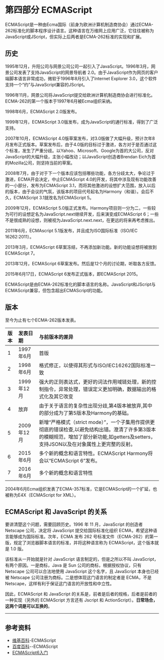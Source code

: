 # 第四部分 ECMAScript

ECMAScript是一种由Ecma国际（前身为欧洲计算机制造商协会）通过ECMA-262标准化的脚本程序设计语言。这种语言在万维网上应用广泛，它往往被称为JavaScript或JScript，但实际上后两者是ECMA-262标准的实现和扩展。

## 历史

1995年12月，升阳公司与网景公司公司一起引入了JavaScript。1996年3月，网景公司发表了支持JavaScript的网景导航者 2.0。由于JavaScript作为网页的客户端脚本语言非常成功，微软于1996年8月引入了Internet Explorer 3.0，这个软件支持一个“约”与JavaScript兼容的JScript。

1996年11月，网景公司将JavaScript提交给欧洲计算机制造商协会进行标准化。ECMA-262的第一个版本于1997年6月被Ecma组织采纳。

1998年6月，ECMAScript 2.0版发布。

1999年12月，ECMAScript 3.0版发布，成为JavaScript的通行标准，得到了广泛支持。

2007年10月，ECMAScript 4.0版草案发布，对3.0版做了大幅升级，预计次年8月发布正式版本。草案发布后，由于4.0版的目标过于激进，各方对于是否通过这个标准，发生了严重分歧。以Yahoo、Microsoft、Google为首的大公司，反对JavaScript的大幅升级，主张小幅改动；以JavaScript创造者Brendan Eich为首的Mozilla公司，则坚持当前的草案。

2008年7月，由于对于下一个版本应该包括哪些功能，各方分歧太大，争论过于激进，ECMA开会决定，中止ECMAScript 4.0的开发，将其中涉及现有功能改善的一小部分，发布为ECMAScript 3.1，而将其他激进的设想扩大范围，放入以后的版本，由于会议的气氛，该版本的项目代号起名为Harmony（和谐）。会后不久，ECMAScript 3.1就改名为ECMAScript 5。

2009年12月，ECMAScript 5.0版正式发布。Harmony项目则一分为二，一些较为可行的设想定名为JavaScript.next继续开发，后来演变成ECMAScript 6；一些不是很成熟的设想，则被视为JavaScript.next.next，在更远的将来再考虑推出。

2011年6月，ECMAscript 5.1版发布，并且成为ISO国际标准（ISO/IEC 16262:2011）。

2013年3月，ECMAScript 6草案冻结，不再添加新功能。新的功能设想将被放到ECMAScript 7。

2013年12月，ECMAScript 6草案发布。然后是12个月的讨论期，听取各方反馈。

2015年6月17日，ECMAScript 6发布正式版本，即ECMAScript 2015。

ECMAScript是由ECMA-262标准化的脚本语言的名称。JavaScript和JScript与ECMAScript兼容，但包含超出ECMAScript的功能。

## 版本

至今为止有七个ECMA-262版本发表。

| 版本 | 发表日期 | 与前版本的差异 |
| :--- | :--- | :--- |
| 1 | 1997年6月 | 首版 |
| 2 | 1998年6月 | 格式修正，以使得其形式与ISO/IEC16262国际标准一致 |
| 3 | 1999年12月 | 强大的正则表达式，更好的词法作用域链处理，新的控制指令，异常处理，错误定义更加明确，数据输出的格式化及其它改变 |
| 4 | 放弃 | 由于关于语言的复杂性出现分歧,第4版本被放弃,其中的部分成为了第5版本及Harmony的基础。 |
| 5 | 2009年12月 | 新增“严格模式（strict mode）”，一个子集用作提供更彻底的错误检查,以避免结构出错。澄清了许多第3版本的模糊规范，增加了部分新功能,如getters及setters，支持JSON以及在对象属性上更完整的反射。 |
| 6 | 2015年6月 | 多个新的概念和语言特性。ECMAScript Harmony将会以“ECMAScript 6”发布。 |
| 7 | 2016年6月 | 多个新的概念和语言特性 |

2004年6月Ecma组织发表了ECMA-357标准，它是ECMAScript的一个扩延，也被称为E4X（ECMAScript for XML）。

## ECMAScript 和 JavaScript 的关系

要讲清楚这个问题，需要回顾历史。1996 年 11 月，JavaScript 的创造者 Netscape 公司，决定将 JavaScript 提交给国际标准化组织 ECMA，希望这种语言能够成为国际标准。次年，ECMA 发布 262 号标准文件（ECMA-262）的第一版，规定了浏览器脚本语言的标准，并将这种语言称为 ECMAScript，这个版本就是 1.0 版。

该标准从一开始就是针对 JavaScript 语言制定的，但是之所以不叫 JavaScript，有两个原因。一是商标，Java 是 Sun 公司的商标，根据授权协议，只有 Netscape 公司可以合法地使用 JavaScript 这个名字，且 JavaScript 本身也已经被 Netscape 公司注册为商标。二是想体现这门语言的制定者是 ECMA，不是 Netscape，这样有利于保证这门语言的开放性和中立性。

因此，ECMAScript 和 JavaScript 的关系是，前者是后者的规格，后者是前者的一种实现（另外的 ECMAScript 方言还有 Jscript 和 ActionScript）。**日常场合，这两个词是可以互换的**。



---

## 参考资料

* [维基百科](https://www.google.com.hk/url?sa=t&rct=j&q=&esrc=s&source=web&cd=3&cad=rja&uact=8&ved=0ahUKEwjj9qGvn4fYAhXCsY8KHRyBAZ8QFggvMAI&url=https%3a%2f%2fzh.wikipedia.org%2fzh-cn%2fECMAScript&usg=AOvVaw2sNKrPO9W4IE-M2nUlXqnE)-ECMAScript
* [百度百科](https://baike.baidu.com/item/ECMAScript)--ECMAScript
* [ECMAScript6入门](http://es6.ruanyifeng.com/#docs/intro)



